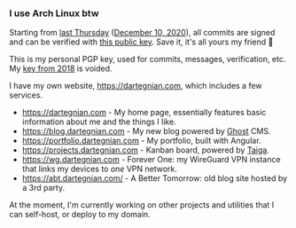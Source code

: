 ### I use Arch Linux btw

Starting from [last Thursday](https://rationalwiki.org/wiki/Last_Thursdayism) ([December 10, 2020](https://www.calculator.net/day-of-the-week-calculator.html?today=12%2F10%2F2020&x=107&y=27)), all commits are signed and can be verified with [this public key](public_key.asc). Save it, it's all yours my friend 🙂


This is my personal PGP key, used for commits, messages, verification, etc. My [key from 2018](https://keyserver.ubuntu.com/pks/lookup?op=vindex&search=0x62bc11ceb5b6f881) is voided.

I have my own website, https://dartegnian.com, which includes a few services.
- https://dartegnian.com - My home page, essentially features basic information about me and the things I like.
- https://blog.dartegnian.com - My new blog powered by [Ghost](https://ghost.org/) CMS.
- https://portfolio.dartegnian.com - My portfolio, built with Angular.
- https://projects.dartegnian.com - Kanban board, powered by [Taiga](https://www.taiga.io/).
- https://wg.dartegnian.com - Forever One: my WireGuard VPN instance that links my devices to *one* VPN network.
- https://abt.dartegnian.com/ - A Better Tomorrow: old blog site hosted by a 3rd party.

At the moment, I'm currently working on other projects and utilities that I can self-host, or deploy to my domain.

<!--
<img src="/github-metrics.svg" alt="Metrics" width="100%">
-->
